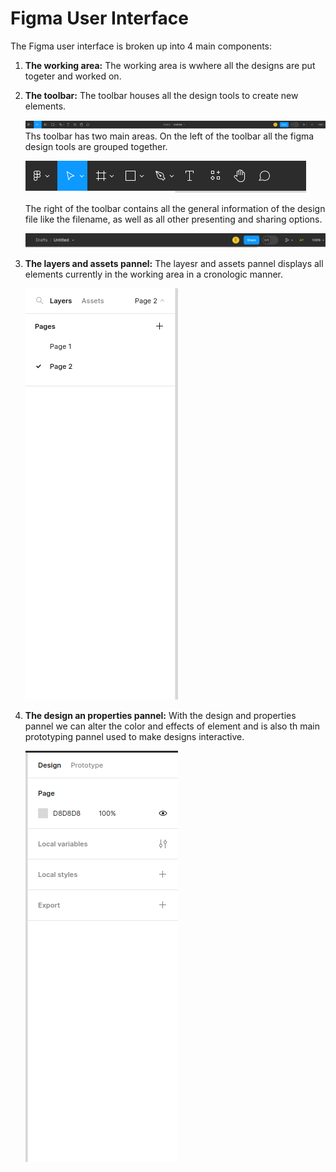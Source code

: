 # Figma User Interface
The Figma user interface is broken up into 4 main components:

1. **The working area:** The working area is wwhere all the designs are put togeter and worked on.
2. **The toolbar:** The toolbar houses all the design tools to create new elements.

    ![toolbar](./img/maintoolbar.png)
    Ths toolbar has two main areas. On the left of the toolbar all the figma design tools are grouped together.

    ![toolbar](./img/toolstoolbar.png)

    The right of the toolbar contains all the general information of the design file like the filename, as well as all other presenting and sharing options.

    ![toolbar](./img/sharingtoolbar.png)


3. **The layers and assets pannel:** The layesr and assets pannel displays all elements currently in the working area in a cronologic manner.

    ![toolbar](./img/LApannel.png)

4. **The design an properties pannel:** With the design and properties pannel we can alter the color and effects of element and is also th main prototyping pannel used to make designs interactive.

    ![toolbar](./img/DPpannel.png)

